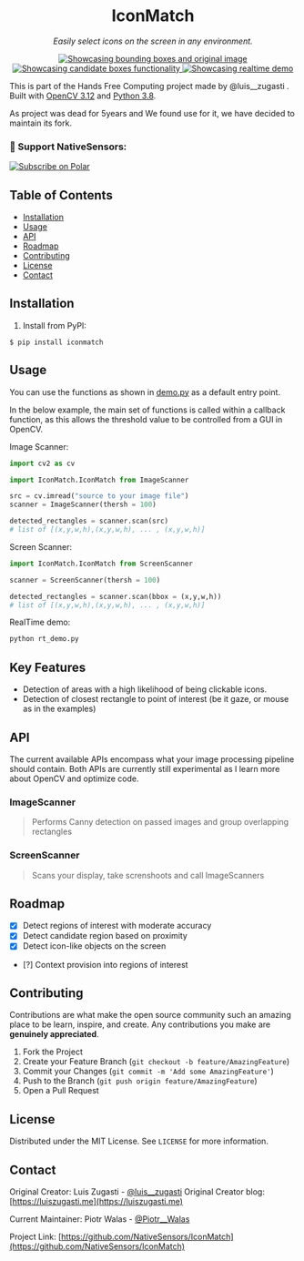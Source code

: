 <h1 align="center">
	IconMatch
</h1>

<p align="center">
	<i>Easily select icons on the screen in any environment.</i>
</p>

<p align="center">
  <a href="">
    <img src="https://raw.githubusercontent.com/luiszugasti/IconMatch/main/images/screenshot.png" alt="Showcasing bounding boxes and original image"/>
  </a>
  <a href="">
    <img src="https://raw.githubusercontent.com/luiszugasti/IconMatch/main/images/nearest_box.gif" alt="Showcasing candidate boxes functionality"/>
  </a>
  <a href="">
    <img src="https://github.com/NativeSensors/IconMatch/assets/40773550/ebc5aa2e-50b3-464a-a033-7c54b7615eeb" alt="Showcasing realtime demo"/>
  </a>
</p>


This is part of the Hands Free Computing project made by @luis__zugasti . Built with [OpenCV 3.12](https://opencv.org) and [Python 3.8](https://python.org).

As project was dead for 5years and We found use for it, we have decided to maintain its fork.

### 💜 Support NativeSensors: 

<a href="https://polar.sh/NativeSensors"><picture><source media="(prefers-color-scheme: dark)" srcset="https://polar.sh/embed/subscribe.svg?org=NativeSensors&label=Subscribe&darkmode"><img alt="Subscribe on Polar" src="https://polar.sh/embed/subscribe.svg?org=NativeSensors&label=Subscribe"></picture></a>

## Table of Contents


  - [Installation](#installation)
  - [Usage](#usage)
  - [API](#api)
  - [Roadmap](#roadmap)
  - [Contributing](#contributing)
  - [License](#license)
  - [Contact](#contact)


## Installation 

1. Install from PyPI:
```
$ pip install iconmatch
```

## Usage

You can use the functions as shown in [demo.py](https://github.com/luiszugasti/IconMatch/blob/main/icondetection/demo/demo.py) as a default entry point.

In the below example, the main set of functions is called within a callback function, as this allows the threshold value
to be controlled from a GUI in OpenCV.

Image Scanner:

```python
import cv2 as cv

import IconMatch.IconMatch from ImageScanner

src = cv.imread("source to your image file")
scanner = ImageScanner(thersh = 100)

detected_rectangles = scanner.scan(src)
# list of [(x,y,w,h),(x,y,w,h), ... , (x,y,w,h)]

```

Screen Scanner:

```python
import IconMatch.IconMatch from ScreenScanner

scanner = ScreenScanner(thersh = 100)

detected_rectangles = scanner.scan(bbox = (x,y,w,h))
# list of [(x,y,w,h),(x,y,w,h), ... , (x,y,w,h)]

```

RealTime demo:
```bash
python rt_demo.py
```

## Key Features

- Detection of areas with a high likelihood of being clickable icons.
- Detection of closest rectangle to point of interest (be it gaze, or mouse as in the examples)

## API

The current available APIs encompass what your image processing pipeline should contain. Both APIs are 
currently still experimental as I learn more about OpenCV and optimize code.

### ImageScanner
> Performs Canny detection on passed images and group overlapping rectangles 

### ScreenScanner
> Scans your display, take screnshoots and call ImageScanners

## Roadmap

- [x] Detect regions of interest with moderate accuracy
- [x] Detect candidate region based on proximity
- [x] Detect icon-like objects on the screen
- [?] Context provision into regions of interest


## Contributing

Contributions are what make the open source community such an amazing place to be learn, inspire, and create. Any contributions you make are **genuinely appreciated**.

1. Fork the Project
2. Create your Feature Branch (`git checkout -b feature/AmazingFeature`)
3. Commit your Changes (`git commit -m 'Add some AmazingFeature'`)
4. Push to the Branch (`git push origin feature/AmazingFeature`)
5. Open a Pull Request

## License

Distributed under the MIT License. See `LICENSE` for more information.

## Contact

Original Creator: Luis Zugasti - [@luis\_\_zugasti](https://twitter.com/luis__zugasti)
Original Creator blog: [https://luiszugasti.me](https://luiszugasti.me)

Current Maintainer: Piotr Walas - [@Piotr\_\_Walas](https://twitter.com/PW4ltz)

Project Link: [https://github.com/NativeSensors/IconMatch](https://github.com/NativeSensors/IconMatch)
